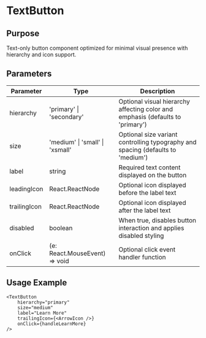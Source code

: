 # TextButton

## Purpose

Text-only button component optimized for minimal visual presence with hierarchy and icon support.

## Parameters

| Parameter    | Type                                             | Description                                                                     |
| ------------ | ------------------------------------------------ | ------------------------------------------------------------------------------- |
| hierarchy    | 'primary' \| 'secondary'                         | Optional visual hierarchy affecting color and emphasis (defaults to 'primary')  |
| size         | 'medium' \| 'small' \| 'xsmall'                  | Optional size variant controlling typography and spacing (defaults to 'medium') |
| label        | string                                           | Required text content displayed on the button                                   |
| leadingIcon  | React.ReactNode                                  | Optional icon displayed before the label text                                   |
| trailingIcon | React.ReactNode                                  | Optional icon displayed after the label text                                    |
| disabled     | boolean                                          | When true, disables button interaction and applies disabled styling             |
| onClick      | (e: React.MouseEvent<HTMLButtonElement>) => void | Optional click event handler function                                           |

## Usage Example

```tsx
<TextButton
    hierarchy="primary"
    size="medium"
    label="Learn More"
    trailingIcon={<ArrowIcon />}
    onClick={handleLearnMore}
/>
```
